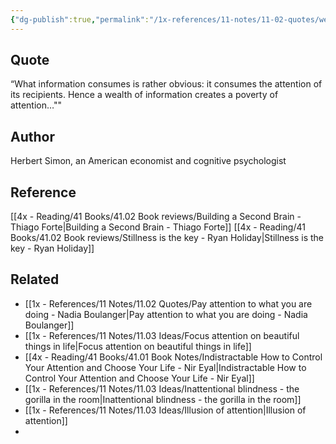 ```yaml
---
{"dg-publish":true,"permalink":"/1x-references/11-notes/11-02-quotes/wealth-of-information-creates-poverty-of-attention-herbert-simon/","title":"Wealth of information creates poverty of attention - Herbert Simon","created":"2024-03-09T11:34:16.794+03:00","updated":"2024-03-09T11:34:16.794+03:00"}
---
```



## Quote
“What information consumes is rather obvious: it consumes the attention of its recipients. Hence a wealth of information creates a poverty of attention…""


## Author
Herbert Simon, an American economist and cognitive psychologist

## Reference
[[4x - Reading/41 Books/41.02 Book reviews/Building a Second Brain - Thiago Forte\|Building a Second Brain - Thiago Forte]]
[[4x - Reading/41 Books/41.02 Book reviews/Stillness is the key - Ryan Holiday\|Stillness is the key - Ryan Holiday]]

## Related
- [[1x - References/11 Notes/11.02 Quotes/Pay attention to what you are doing - Nadia Boulanger\|Pay attention to what you are doing - Nadia Boulanger]]
- [[1x - References/11 Notes/11.03 Ideas/Focus attention on beautiful things in life\|Focus attention on beautiful things in life]]
- [[4x - Reading/41 Books/41.01 Book Notes/Indistractable How to Control Your Attention and Choose Your Life - Nir Eyal\|Indistractable How to Control Your Attention and Choose Your Life - Nir Eyal]]
- [[1x - References/11 Notes/11.03 Ideas/Inattentional blindness - the gorilla in the room\|Inattentional blindness - the gorilla in the room]]
- [[1x - References/11 Notes/11.03 Ideas/Illusion of attention\|Illusion of attention]]
- 